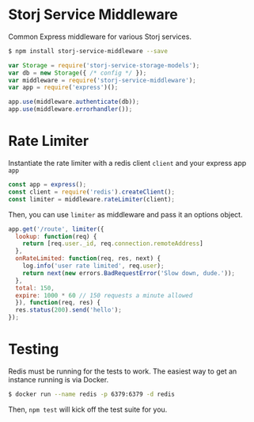 # Storj Service Middleware

Common Express middleware for various Storj services.

```bash
$ npm install storj-service-middleware --save
```

```javascript
var Storage = require('storj-service-storage-models');
var db = new Storage({ /* config */ });
var middleware = require('storj-service-middleware');
var app = require('express')();

app.use(middleware.authenticate(db));
app.use(middleware.errorhandler());
```

# Rate Limiter

Instantiate the rate limiter with a redis client `client` and your express app `app`

```javascript
const app = express();
const client = require('redis').createClient();
const limiter = middleware.rateLimiter(client);
```

Then, you can use `limiter` as middleware and pass it an options object.

```javascript
app.get('/route', limiter({
  lookup: function(req) {
    return [req.user._id, req.connection.remoteAddress]
  },
  onRateLimited: function(req, res, next) {
    log.info('user rate limited', req.user);
    return next(new errors.BadRequestError('Slow down, dude.'));
  },
  total: 150,
  expire: 1000 * 60 // 150 requests a minute allowed
  }), function(req, res) {
  res.status(200).send('hello');
});
```

# Testing

Redis must be running for the tests to work. The easiest way to get an instance running is via Docker.

```bash
$ docker run --name redis -p 6379:6379 -d redis
```

Then, `npm test` will kick off the test suite for you.

